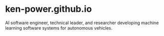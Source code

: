 # ken-power.github.io
AI software engineer, technical leader, and researcher developing machine learning software systems for autonomous vehicles.
